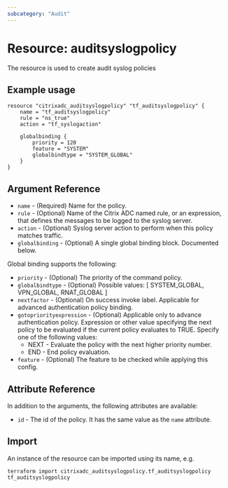 ```yaml
---
subcategory: "Audit"
---
```


# Resource: auditsyslogpolicy

The resource is used to create audit syslog policies


## Example usage

```hcl
resource "citrixadc_auditsyslogpolicy" "tf_auditsyslogpolicy" {
    name = "tf_auditsyslogpolicy"
    rule = "ns_true"
    action = "tf_syslogaction"

    globalbinding {
        priority = 120
        feature = "SYSTEM"
        globalbindtype = "SYSTEM_GLOBAL"
    }
}
```


## Argument Reference

* `name` - (Required) Name for the policy.
* `rule` - (Optional) Name of the Citrix ADC named rule, or an expression, that defines the messages to be logged to the syslog server.
* `action` - (Optional) Syslog server action to perform when this policy matches traffic.
* `globalbinding` - (Optional) A single global binding block. Documented below.

Global binding supports the following:

* `priority` - (Optional) The priority of the command policy.
* `globalbindtype` - (Optional) Possible values: [ SYSTEM\_GLOBAL, VPN\_GLOBAL, RNAT\_GLOBAL ]
* `nextfactor` - (Optional) On success invoke label. Applicable for advanced authentication policy binding.
* `gotopriorityexpression` - (Optional) Applicable only to advance authentication policy. Expression or other value specifying the next policy to be evaluated if the current policy evaluates to TRUE.
    Specify one of the following values:
    * NEXT - Evaluate the policy with the next higher priority number.
    * END - End policy evaluation.
* `feature` - (Optional) The feature to be checked while applying this config.


## Attribute Reference


In addition to the arguments, the following attributes are available:

* `id` - The id of the policy. It has the same value as the `name` attribute.


## Import

An instance of the resource can be imported using its name, e.g.

```shell
terraform import citrixadc_auditsyslogpolicy.tf_auditsyslogpolicy tf_auditsyslogpolicy
```
